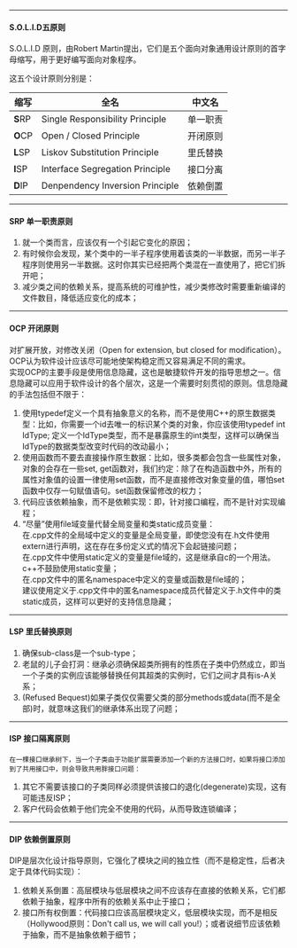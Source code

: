 
---

#### S.O.L.I.D五原则

S.O.L.I.D 原则，由Robert  Martin提出，它们是五个面向对象通用设计原则的首字母缩写，用于更好编写面向对象程序。

这五个设计原则分别是：

| 缩写 | 全名 | 中文名 |
| --- | --- | --- |
| **S**RP | Single Responsibility Principle | 单一职责 |
| **O**CP | Open / Closed Principle | 开闭原则 |
| **L**SP | Liskov Substitution Principle | 里氏替换 |
| **I**SP | Interface Segregation Principle | 接口分离 |
| **D**IP | Denpendency Inversion Principle | 依赖倒置 |

---

#### SRP 单一职责原则

1. 就一个类而言，应该仅有一个引起它变化的原因；
2. 有时候你会发现，某个类中的一半子程序使用着该类的一半数据，而另一半子程序则使用另一半数据。这时你其实已经把两个类混在一直使用了，把它们拆开吧；
3. 减少类之间的依赖关系，提高系统的可维护性，减少类修改时需要重新编译的文件数目，降低适应变化的成本；

---

#### OCP 开闭原则

对扩展开放，对修改关闭（Open for extension, but closed for modification）。OCP认为软件设计应该尽可能地使架构稳定而又容易满足不同的需求。  
实现OCP的主要手段是使用信息隐藏，这也是敏捷软件开发的指导思想之一。信息隐藏可以应用于软件设计的各个层次，这是一个需要时刻贯彻的原则。信息隐藏的手法包括但不限于：  
1. 使用typedef定义一个具有抽象意义的名称，而不是使用C++的原生数据类型：比如，你需要一个id去唯一的标识某个类的对象，你应该使用typedef  int  IdType; 定义一个IdType类型，而不是暴露原生的int类型，这样可以确保当IdType的数据类型改变时代码的改动最小；  
2. 使用函数而不要去直接操作原生数据：比如，很多类都会包含一些属性对象，对象的会存在一些set, get函数对，我们约定：除了在构造函数中外，所有的属性对象值的设置一律使用set函数，而不是直接修改对象变量的值，哪怕set函数中仅存一句赋值语句。set函数保留修改的权力；  
3. 代码应该依赖抽象，而不是依赖实现：即，针对接口编程，而不是针对实现编程；  
4. “尽量”使用file域变量代替全局变量和类static成员变量：  
在.cpp文件的全局域中定义的变量是全局变量，即使您没有在.h文件使用extern进行声明，这在存在多份定义式的情况下会起链接问题；  
在.cpp文件中使用static定义的变量是file域的，这是继承自c的一个用法。c++不鼓励使用static变量；  
在.cpp文件中的匿名namespace中定义的变量或函数是file域的；  
建议使用定义于.cpp文件中的匿名namespace成员代替定义于.h文件中的类static成员，这样可以更好的支持信息隐藏；

---

#### LSP 里氏替换原则

1. 确保sub-class是一个sub-type；
2. 老鼠的儿子会打洞：继承必须确保超类所拥有的性质在子类中仍然成立，即当一个子类的实例应该能够替换任何其超类的实例时，它们之间才具有is-A关系；
3. \(Refused Bequest\)如果子类仅仅需要父类的部分methods或data\(而不是全部\)时，就意味这我们的继承体系出现了问题；

---

#### ISP 接口隔离原则

```
在一棵接口继承树下，当一个子类由于功能扩展需要添加一个新的方法接口时，如果将接口添加到了共用接口中，则会导致共用胖接口问题：
```

1. 其它不需要该接口的子类同样必须提供该接口的退化\(degenerate\)实现，这有可能违反ISP；
2. 客户代码会依赖于他们完全不使用的代码，从而导致连锁编译；

---

#### DIP 依赖倒置原则

DIP是层次化设计指导原则，它强化了模块之间的独立性（而不是稳定性，后者决定于具体代码实现）：  
1. 依赖关系倒置：高层模块与低层模块之间不应该存在直接的依赖关系，它们都依赖于抽象，程序中所有的依赖关系中止于接口；  
2. 接口所有权倒置：代码接口应该高层模块定义，低层模块实现，而不是相反（Hollywood原则：Don't call us, we will call you!）；或者说细节应该依赖于抽象，而不是抽象依赖于细节；






